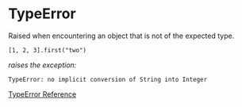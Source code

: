 # TypeError

Raised when encountering an object that is not of the expected type.

    [1, 2, 3].first("two")

*raises the exception:*

    TypeError: no implicit conversion of String into Integer

[TypeError Reference](https://ruby-doc.org/core-2.5.0/TypeError.html)